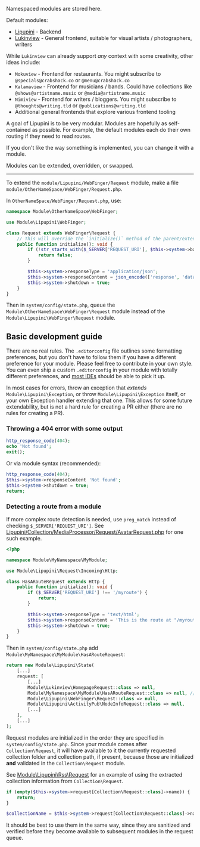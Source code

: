 Namespaced modules are stored here.

Default modules:

- [Lipupini](Lipupini) - Backend
- [Lukinview](Lukinview) - General frontend, suitable for visual artists / photographers, writers

While `Lukinview` can already support _any_ context with some creativity, other ideas include:

- `Mokuview` - Frontend for restaurants. You might subscribe to `@specials@crabshack.co` or `@menu@crabshack.co`
- `Kalamaview` - Frontend for musicians / bands. Could have collections like `@shows@artistname.music` or `@media@artistname.music`
- `Nimiview` - Frontend for writers / bloggers. You might subscribe to `@thoughts@writing.tld` or `@publications@writing.tld`
- Additional general frontends that explore various frontend tooling

A goal of Lipupini is to be very modular. Modules are hopefully as self-contained as possible. For example, the default modules each do their own routing if they need to read routes.

If you don't like the way something is implemented, you can change it with a module.

Modules can be extended, overridden, or swapped.

---

To extend the `module/Lipupini/WebFinger/Request` module, make a file `module/OtherNameSpace/WebFinger/Request.php`.

In `OtherNameSpace/WebFinger/Request.php`, use:

```php
namespace Module\OtherNameSpace\WebFinger;

use Module\Lipupini\WebFinger;

class Request extends WebFinger\Request {
	// This will override the `initialize()` method of the parent/extended WebFinger class
	public function initialize(): void {
		if (!str_starts_with($_SERVER['REQUEST_URI'], $this->system->baseUriPath . '.well-known/webfinger')) {
			return false;
		}

		$this->system->responseType = 'application/json';
		$this->system->responseContent = json_encode(['response', 'data', 'here'], JSON_THROW_ON_ERROR | JSON_UNESCAPED_SLASHES);
		$this->system->shutdown = true;
	}
}
```

Then in `system/config/state.php`, queue the `Module\OtherNameSpace\WebFinger\Request` module instead of the `Module\Lipupini\WebFinger\Request` module.

## Basic development guide

There are no real rules. The `.editorconfig` file outlines some formatting preferences, but you don't have to follow them if you have a different preference for your module. Please feel free to contribute in your own style. You can even ship a custom `.editorconfig` in your module with totally different preferences, and [most IDEs](https://editorconfig.org/#pre-installed) should be able to pick it up.

In most cases for errors, throw an exception that _extends_ `Module\Lipupini\Exception`, or throw `Module\Lipupini\Exception` itself, or your own Exception handler extending that one. This allows for some future extendability, but is not a hard rule for creating a PR either (there are no rules for creating a PR).

### Throwing a 404 error with some output

```php
http_response_code(404);
echo 'Not found';
exit();
```

Or via module syntax (recommended):

```php
http_response_code(404);
$this->system->responseContent 'Not found';
$this->system->shutdown = true;
return;
```

### Detecting a route from a module

If more complex route detection is needed, use `preg_match` instead of checking `$_SERVER['REQUEST_URI']`. See [Lipupini/Collection/MediaProcessor/Request/AvatarRequest.php](Lipupini/Collection/MediaProcessor/Request/AvatarRequest.php) for one such example.

```php
<?php

namespace Module\MyNamespace\MyModule;

use Module\Lipupini\Request\Incoming\Http;

class HasARouteRequest extends Http {
	public function initialize(): void {
		if ($_SERVER['REQUEST_URI'] !== '/myroute') {
			return;
		}

		$this->system->responseType = 'text/html';
		$this->system->responseContent = 'This is the route at "/myroute"';
		$this->system->shutdown = true;
	}
}
```

Then in `system/config/state.php` add `Module\MyNamespace\MyModule\HasARouteRequest`:

```php
return new Module\Lipupini\State(
	[...]
	request: [
		[...]
		Module\Lukinview\HomepageRequest::class => null,
		Module\MyNamespace\MyModule\HasARouteRequest::class => null, // Here is your new module
		Module\Lipupini\WebFinger\Request::class => null,
		Module\Lipupini\ActivityPub\NodeInfoRequest::class => null,
		[...]
	],
	[...]
);
```

Request modules are initialized in the order they are specified in `system/config/state.php`. Since your module comes after `Collection\Request`, it will have available to it the currently requested collection folder and collection path, if present, because those are initialized **and** validated in the `Collection\Request` module.

See [Module\Lipupini\Rss\Request](Lipupini/Rss/Request.php) for an example of using the extracted collection information from `Collection\Request`.

```php
if (empty($this->system->request[Collection\Request::class]->name)) {
	return;
}

$collectionName = $this->system->request[Collection\Request::class]->name;
```

It should be best to use them in the same way, since they are sanitized and verified before they become available to subsequent modules in the request queue.
